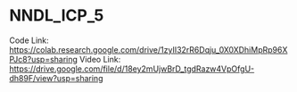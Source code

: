 # NNDL_ICP_5
Code Link: https://colab.research.google.com/drive/1zyII32rR6Dqju_0X0XDhiMpRp96XPJc8?usp=sharing
Video Link: https://drive.google.com/file/d/18ey2mUjwBrD_tgdRazw4VpOfgU-dh89F/view?usp=sharing
